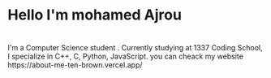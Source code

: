 <h1>Hello I'm mohamed Ajrou<h1></h1>
I'm a Computer Science student . Currently studying at 1337 Coding School, I specialize in C++, C, Python, JavaScript.
you can cheack my website
https://about-me-ten-brown.vercel.app/
